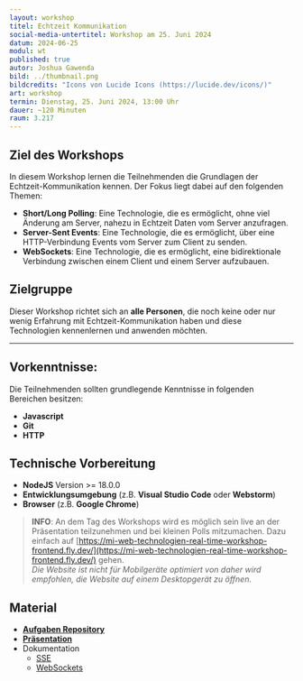 ```yaml
---
layout: workshop
titel: Echtzeit Kommunikation
social-media-untertitel: Workshop am 25. Juni 2024
datum: 2024-06-25
modul: wt
published: true
autor: Joshua Gawenda
bild: ../thumbnail.png
bildcredits: "Icons von Lucide Icons (https://lucide.dev/icons/)"
art: workshop
termin: Dienstag, 25. Juni 2024, 13:00 Uhr
dauer: ~120 Minuten
raum: 3.217
---
```


## Ziel des Workshops

In diesem Workshop lernen die Teilnehmenden die Grundlagen der Echtzeit-Kommunikation kennen.
Der Fokus liegt dabei auf den folgenden Themen:

- **Short/Long Polling**: Eine Technologie, die es ermöglicht, ohne viel Änderung am Server, nahezu in Echtzeit Daten vom Server anzufragen.
- **Server-Sent Events**: Eine Technologie, die es ermöglicht, über eine HTTP-Verbindung Events vom Server zum Client zu senden.
- **WebSockets**: Eine Technologie, die es ermöglicht, eine bidirektionale Verbindung zwischen einem Client und einem Server aufzubauen.

## Zielgruppe

Dieser Workshop richtet sich an **alle Personen**, die noch keine oder nur wenig Erfahrung mit Echtzeit-Kommunikation haben und diese Technologien kennenlernen und anwenden möchten.

<hr>

## Vorkenntnisse:

Die Teilnehmenden sollten grundlegende Kenntnisse in folgenden Bereichen besitzen:

- **Javascript**
- **Git**
- **HTTP**

## Technische Vorbereitung

- **NodeJS** Version >= 18.0.0
- **Entwicklungsumgebung** (z.B. **Visual Studio Code** oder **Webstorm**)
- **Browser** (z.B. **Google Chrome**)

> **INFO**: An dem Tag des Workshops wird es möglich sein live an der Präsentation teilzunehmen und bei kleinen Polls mitzumachen. Dazu einfach auf [https://mi-web-technologien-real-time-workshop-frontend.fly.dev/](https://mi-web-technologien-real-time-workshop-frontend.fly.dev/) gehen.
> <br>*Die Website ist nicht für Mobilgeräte optimiert von daher wird empfohlen, die Website auf einem Desktopgerät zu öffnen.*

## Material

- [**Aufgaben Repository**](https://github.com/gutentag2012/mi-web-technologien-real-time-workshop-assignments)
- [**Präsentation**](https://mi-web-technologien-real-time-workshop-frontend.fly.dev/)
- Dokumentation
  - [SSE](https://html.spec.whatwg.org/multipage/server-sent-events.html#server-sent-events)
  - [WebSockets](https://websockets.spec.whatwg.org/#network-intro)
